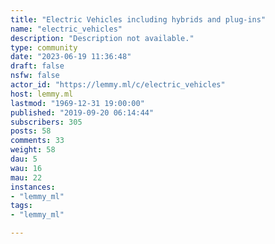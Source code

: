 ```yaml
---
title: "Electric Vehicles including hybrids and plug-ins" 
name: "electric_vehicles"
description: "Description not available."
type: community
date: "2023-06-19 11:36:48"
draft: false
nsfw: false
actor_id: "https://lemmy.ml/c/electric_vehicles"
host: lemmy.ml
lastmod: "1969-12-31 19:00:00"
published: "2019-09-20 06:14:44"
subscribers: 305
posts: 58
comments: 33
weight: 58
dau: 5
wau: 16
mau: 22
instances:
- "lemmy_ml"
tags: 
- "lemmy_ml"

---
```

